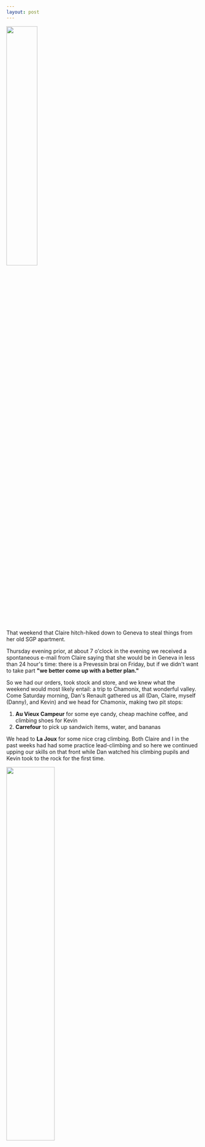 ```yaml
---
layout: post
---
```


<img src="{{ site.baseurl }}/images/throwback_sandwich.jpg" height="40%" width="40%">

That weekend that Claire hitch-hiked down to Geneva to steal things from
her old SGP apartment.

Thursday evening prior, at about 7 o'clock in the evening we received a spontaneous e-mail from
Claire saying that she would be in Geneva in less than 24 hour's time: there
is a Prevessin brai on Friday, but if we didn't want to take part <b>"we better come up with a better plan."</b>

So we had our orders, took stock and store, and we knew what the weekend would most likely entail: a trip to
Chamonix, that wonderful valley. Come Saturday morning, Dan's Renault gathered us all
(Dan, Claire, myself (Danny), and Kevin) and we head for Chamonix, making two pit stops: 

<ol>
    <li><b>Au Vieux Campeur</b> for some eye candy, cheap machine coffee, and climbing shoes for Kevin</li>
    <li><b>Carrefour</b> to pick up sandwich items, water, and bananas</li>
</ol>


We head to <b>La Joux</b> for some nice crag climbing. Both Claire and I in the past weeks
had had some practice lead-climbing and so here we continued upping our skills on that
front while Dan watched his climbing pupils and Kevin took to the rock for the first time.

<img src="{{ site.baseurl }}/images/cloud_fire_rock_claire.jpg" height="50%" width="50%">

<b>Right</b>, on to the sandwich front.

Claire made for herself a healthy spread of hummus on pumpernickel slices
topped off with Seeberger's (any other distributor of dried items would be blasphemy
at this point) apple chips (gutenappelchipenz). If memory serves
correctly it was eaten open-faced -- the thing was in Claire's belly too quickly for me to commit to memory such
details let alone make proper photographic documenation. 

For myself I made a throwback sandwich: a plain baguette torn and split by hand,
with pieces of 99% Lindt chocolate, a thick slice of Comte cheese (rind inclusive),
and some climbing chalk to top it off.

Dan, with climbing, belaying, and making sure no one was falling off the rock, was, as per usual,
left starved until the climbing was done. On our walk out of the woods from the cragging
wall and entering a field and wood stock-pile of a nearby warm-window-lit farm home we stopped to watch the
evening set upon Mont Blanc and let Dan make his sandwich: a full quarter of a block
of cheese (Brie?) and slices of dried sausage all between two giant pieces of
bread. It was a wonderfully big sandwich and required further inspection:

<img src="{{ site.baseurl }}/images/teacher_and_student.jpg" height="50%" width="50%">

Arrving back in SGP late in the evening hungry and scraped up from the rock,
we made pasta at my apartment utilizing my new French-points-to-the-max cheese block
scraper. It was a nice day.

<img src="{{ site.baseurl }}/images/the_scraper.jpg" height="30%" width="30%">




